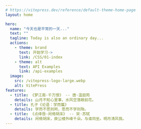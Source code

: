 ```yaml
---
# https://vitepress.dev/reference/default-theme-home-page
layout: home

hero:
  name: "今天也是平常的一天..."
  text: ""
  tagline: Today is also an ordinary day...
  actions:
    - theme: brand
      text: 开始学习->
      link: /CSS/01-index
    - theme: alt
      text: API Examples
      link: /api-examples
  image:
    src: /vitepress-logo-large.webp
    alt: VitePress
features:
  - title: 《梦江南·千万恨》 -- 唐·温庭筠
    details: 山月不知心里事，水风空落眼前花。
  - title: 孔子《论语：学而篇》
    details: 学而不思则罔，思而不学则殆。
  - title: 《点绛唇·闲倚胡床》 -- 宋·苏轼
    details: 闲倚胡床，庾公楼外峰千朵。与谁同坐。明月清风我。
---
```

